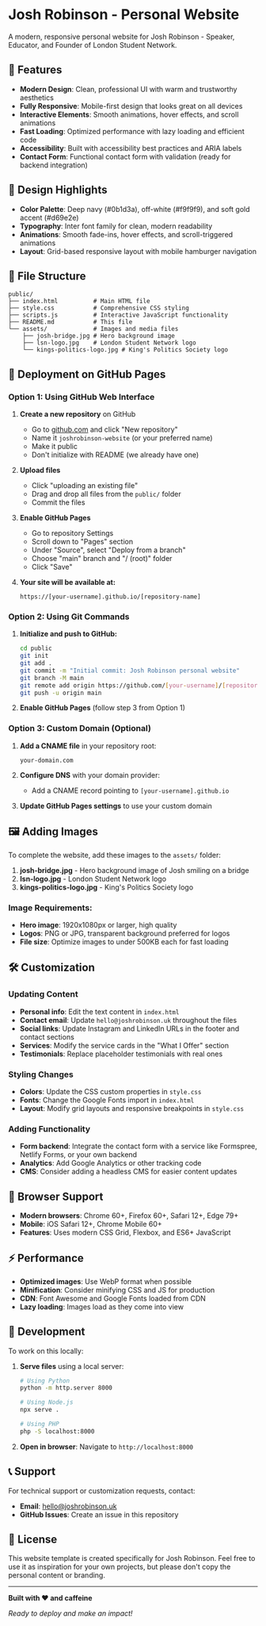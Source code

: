 # Josh Robinson - Personal Website

A modern, responsive personal website for Josh Robinson - Speaker, Educator, and Founder of London Student Network.

## 🌟 Features

- **Modern Design**: Clean, professional UI with warm and trustworthy aesthetics
- **Fully Responsive**: Mobile-first design that looks great on all devices
- **Interactive Elements**: Smooth animations, hover effects, and scroll animations
- **Fast Loading**: Optimized performance with lazy loading and efficient code
- **Accessibility**: Built with accessibility best practices and ARIA labels
- **Contact Form**: Functional contact form with validation (ready for backend integration)

## 🎨 Design Highlights

- **Color Palette**: Deep navy (#0b1d3a), off-white (#f9f9f9), and soft gold accent (#d69e2e)
- **Typography**: Inter font family for clean, modern readability
- **Animations**: Smooth fade-ins, hover effects, and scroll-triggered animations
- **Layout**: Grid-based responsive layout with mobile hamburger navigation

## 📁 File Structure

```
public/
├── index.html          # Main HTML file
├── style.css           # Comprehensive CSS styling
├── scripts.js          # Interactive JavaScript functionality
├── README.md           # This file
└── assets/             # Images and media files
    ├── josh-bridge.jpg # Hero background image
    ├── lsn-logo.jpg    # London Student Network logo
    └── kings-politics-logo.jpg # King's Politics Society logo
```

## 🚀 Deployment on GitHub Pages

### Option 1: Using GitHub Web Interface

1. **Create a new repository** on GitHub
   - Go to [github.com](https://github.com) and click "New repository"
   - Name it `joshrobinson-website` (or your preferred name)
   - Make it public
   - Don't initialize with README (we already have one)

2. **Upload files**
   - Click "uploading an existing file"
   - Drag and drop all files from the `public/` folder
   - Commit the files

3. **Enable GitHub Pages**
   - Go to repository Settings
   - Scroll down to "Pages" section
   - Under "Source", select "Deploy from a branch"
   - Choose "main" branch and "/ (root)" folder
   - Click "Save"

4. **Your site will be available at:**
   ```
   https://[your-username].github.io/[repository-name]
   ```

### Option 2: Using Git Commands

1. **Initialize and push to GitHub:**
   ```bash
   cd public
   git init
   git add .
   git commit -m "Initial commit: Josh Robinson personal website"
   git branch -M main
   git remote add origin https://github.com/[your-username]/[repository-name].git
   git push -u origin main
   ```

2. **Enable GitHub Pages** (follow step 3 from Option 1)

### Option 3: Custom Domain (Optional)

1. **Add a CNAME file** in your repository root:
   ```
   your-domain.com
   ```

2. **Configure DNS** with your domain provider:
   - Add a CNAME record pointing to `[your-username].github.io`

3. **Update GitHub Pages settings** to use your custom domain

## 🖼️ Adding Images

To complete the website, add these images to the `assets/` folder:

1. **josh-bridge.jpg** - Hero background image of Josh smiling on a bridge
2. **lsn-logo.jpg** - London Student Network logo
3. **kings-politics-logo.jpg** - King's Politics Society logo

### Image Requirements:
- **Hero image**: 1920x1080px or larger, high quality
- **Logos**: PNG or JPG, transparent background preferred for logos
- **File size**: Optimize images to under 500KB each for fast loading

## 🛠️ Customization

### Updating Content

- **Personal info**: Edit the text content in `index.html`
- **Contact email**: Update `hello@joshrobinson.uk` throughout the files
- **Social links**: Update Instagram and LinkedIn URLs in the footer and contact sections
- **Services**: Modify the service cards in the "What I Offer" section
- **Testimonials**: Replace placeholder testimonials with real ones

### Styling Changes

- **Colors**: Update the CSS custom properties in `style.css`
- **Fonts**: Change the Google Fonts import in `index.html`
- **Layout**: Modify grid layouts and responsive breakpoints in `style.css`

### Adding Functionality

- **Form backend**: Integrate the contact form with a service like Formspree, Netlify Forms, or your own backend
- **Analytics**: Add Google Analytics or other tracking code
- **CMS**: Consider adding a headless CMS for easier content updates

## 📱 Browser Support

- **Modern browsers**: Chrome 60+, Firefox 60+, Safari 12+, Edge 79+
- **Mobile**: iOS Safari 12+, Chrome Mobile 60+
- **Features**: Uses modern CSS Grid, Flexbox, and ES6+ JavaScript

## ⚡ Performance

- **Optimized images**: Use WebP format when possible
- **Minification**: Consider minifying CSS and JS for production
- **CDN**: Font Awesome and Google Fonts loaded from CDN
- **Lazy loading**: Images load as they come into view

## 🔧 Development

To work on this locally:

1. **Serve files** using a local server:
   ```bash
   # Using Python
   python -m http.server 8000
   
   # Using Node.js
   npx serve .
   
   # Using PHP
   php -S localhost:8000
   ```

2. **Open in browser**: Navigate to `http://localhost:8000`

## 📞 Support

For technical support or customization requests, contact:
- **Email**: hello@joshrobinson.uk
- **GitHub Issues**: Create an issue in this repository

## 📄 License

This website template is created specifically for Josh Robinson. Feel free to use it as inspiration for your own projects, but please don't copy the personal content or branding.

---

**Built with ❤️ and caffeine**

*Ready to deploy and make an impact!*